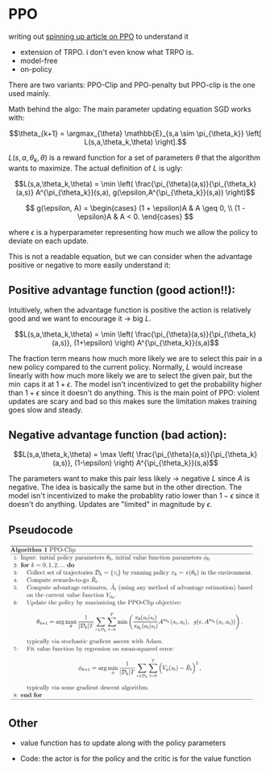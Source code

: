 # PPO

writing out [spinning up article on PPO](https://spinningup.openai.com/en/latest/algorithms/ppo.html) to understand it

- extension of TRPO. i don't even know what TRPO is. 
- model-free
- on-policy

There are two variants: PPO-Clip and PPO-penalty but PPO-clip is the one used mainly. 

Math behind the algo:
The main parameter updating equation SGD works with:

$$\theta_{k+1} = \argmax_{\theta} \mathbb{E}_{s,a \sim \pi_{\theta_k}} \left[ L(s,a,\theta_k,\theta) \right].$$

$L(s,a,\theta_k,\theta)$ is a reward function for a set of parameters $\theta$ that the algorithm wants to maximize. 
The actual definition of $L$ is ugly:


$$L(s,a,\theta_k,\theta) = \min \left( \frac{\pi_{\theta}(a,s)}{\pi_{\theta_k}(a,s)} A^{\pi_{\theta_k}}(s,a), g(\epsilon,A^{\pi_{\theta_k}}(s,a)) \right)$$


$$
g(\epsilon, A) =
\begin{cases} 
(1 + \epsilon)A & A \geq 0, \\
(1 - \epsilon)A & A < 0.
\end{cases}
$$


where $\epsilon$ is a hyperparameter representing how much we allow the policy to deviate on each update. 


This is not a readable equation, but we can consider when the advantage positive or negative to more easily understand it:

## Positive advantage function (good action!!):
Intuitively, when the advantage function is positive the action is relatively good and we want to encourage it -> big $L$.

$$L(s,a,\theta_k,\theta) = \min \left( \frac{\pi_{\theta}(a,s)}{\pi_{\theta_k}(a,s)}, (1+\epsilon) \right) A^{\pi_{\theta_k}}(s,a)$$

The fraction term means how much more likely we are to select this pair in a new policy compared to the current policy.
Normally, $L$ would increase linearly with how much more likely we are to select the given pair, but the $\min$ caps it at $1 + \epsilon$.
The model isn't incentivized to get the probability higher than $1+\epsilon$ since it doesn't do anything.
This is the main point of PPO: violent updates are scary and bad so this makes sure the limitation makes training goes slow and steady.

## Negative advantage function (bad action):

$$L(s,a,\theta_k,\theta) = \max \left( \frac{\pi_{\theta}(a,s)}{\pi_{\theta_k}(a,s)}, (1-\epsilon) \right) A^{\pi_{\theta_k}}(s,a)$$

The parameters want to make this pair less likely -> negative $L$ since $A$ is negative.
The idea is basically the same but in the other direction.
The model isn't incentivized to make the probablity ratio lower than $1-\epsilon$ since it doesn't do anything.
Updates are "limited" in magnitude by $\epsilon$. 

## Pseudocode
![text](pseudocode.png )
## Other
- value function has to update along with the policy parameters

- Code: the actor is for the policy and the critic is for the value function
